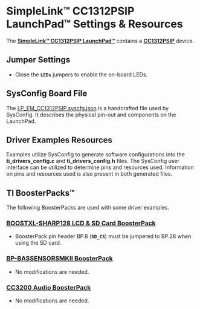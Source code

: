 # SimpleLink&trade; CC1312PSIP LaunchPad&trade; Settings & Resources

The [__SimpleLink&trade; CC1312PSIP LaunchPad&trade;__][board] contains a
[__CC1312PSIP__][device] device.

## Jumper Settings

* Close the __`LEDs`__ jumpers to enable the on-board LEDs.

## SysConfig Board File

The [LP_EM_CC1312PSIP.syscfg.json](../.meta/LP_EM_CC1312PSIP.syscfg.json)
is a handcrafted file used by SysConfig. It describes the physical pin-out
and components on the LaunchPad.

## Driver Examples Resources

Examples utilize SysConfig to generate software configurations into
the __ti_drivers_config.c__ and __ti_drivers_config.h__ files. The SysConfig
user interface can be utilized to determine pins and resources used.
Information on pins and resources used is also present in both generated files.

## TI BoosterPacks&trade;

The following BoosterPacks are used with some driver examples.

### [__BOOSTXL-SHARP128 LCD & SD Card BoosterPack__][boostxl-sharp128]

* BoosterPack pin header BP.8 (__`SD_CS`__) must be jumpered to BP.28 when using the SD card.

### [__BP-BASSENSORSMKII BoosterPack__][bp-bassensorsmkii]

* No modifications are needed.

### [__CC3200 Audio BoosterPack__][cc3200audboost]

* No modifications are needed.

[device]: https://www.ti.com/product/CC1312PSIP
[board]: https://www.ti.com/tool/LP-EM-CC1312PSIP
[boostxl-sharp128]: https://www.ti.com/tool/BOOSTXL-SHARP128
[bp-bassensorsmkii]: https://www.ti.com/tool/BP-BASSENSORSMKII
[cc3200audboost]: https://www.ti.com/tool/CC3200AUDBOOST
